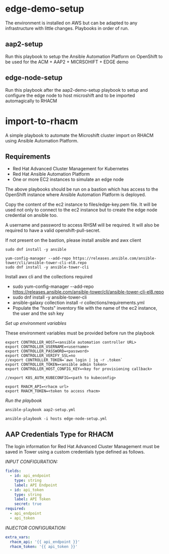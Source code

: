 # edge-demo-setup

The environment is installed on AWS but can be adapted to any infrastructure with little changes.
Playbooks in order of run.

## aap2-setup
Run this playbook to setup the Ansible Automation Platform on OpenShift to be used for the ACM + AAP2 + MICRSOHIFT + EDGE demo

## edge-node-setup
Run this playbook after the aap2-demo-setup playbook to setup and configure the edge node to host microshift and to be imported automagically to RHACM

# import-to-rhacm
A simple playbook to automate the Microshift cluster import on RHACM using Ansible Automation Platform.


## Requirements

- Red Hat Advanced Cluster Management for Kubernetes
- Red Hat Ansible Automation Platform
- One or more EC2 instances to simulate an edge node

The above playbooks should be run on a bastion which has access to the OpenShift instance where Ansible Automation Platform is deployed.

Copy the content of the ec2 instance to files/edge-key.pem file.
It will be used not only to connect to the ec2 instance but to create the edge node credential on ansible too.

A username and password to access RHSM will be required.
It will also be required to have a valid openshift-pull-secret.

If not present on the bastion, please install ansible and awx client
```
sudo dnf install -y ansible

yum-config-manager --add-repo https://releases.ansible.com/ansible-tower/cli/ansible-tower-cli-el8.repo
sudo dnf install -y ansible-tower-cli
```

Install awx cli and the collections required
- sudo yum-config-manager --add-repo https://releases.ansible.com/ansible-tower/cli/ansible-tower-cli-el8.repo
- sudo dnf install -y ansible-tower-cli
- ansible-galaxy collection install -r collections/requirements.yml
- Populate the "hosts" inventory file with the name of the ec2 instance, the user and the ssh key


*Set up environment variables*

These environment variables must be provided before run the playbook

```
export CONTROLLER_HOST=<ansible automation controller URL>
export CONTROLLER_USERNAME=<username>
export CONTROLLER_PASSWORD=<password>
export CONTROLLER_VERIFY_SSL=no
//export CONTROLLER_TOKEN=`awx login | jq -r .token`
export CONTROLLER_TOKEN=<ansible admin token>
export CONTROLLER_HOST_CONFIG_KEY=<key for provisioning callback>

//export K8S_AUTH_KUBECONFIG=<path to kubeconfig>

export RHACM_API=<rhacm url>
export RHACM_TOKEN=<token to access rhacm>
```

*Run the playbook*
```
ansible-playbook aap2-setup.yml

ansible-playbook -i hosts edge-node-setup.yml
```

## AAP Credentials Type for RHACM
The login information for Red Hat Advanced Cluster Management  must be saved in Tower using a custom credentials type defined as follows.

*INPUT CONFIGURATION:*

```yaml
fields:
  - id: api_endpoint
    type: string
    label: API Endpoint
  - id: api_token
    type: string
    label: API Token
    secret: true
required:
  - api_endpoint
  - api_token
```


*INJECTOR CONFIGURATION:*

```yaml
extra_vars:
  rhacm_api: '{{ api_endpoint }}'
  rhacm_token: '{{ api_token }}'
```
